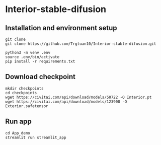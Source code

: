 # Interior-stable-difusion

## Installation and environment setup
```
git clone 
git clone https://github.com/Trgtuan10/Interior-stable-difusion.git

python3 -m venv .env
source .env/bin/activate
pip install -r requirements.txt
```

## Download checkpoint
```
mkdir checkpoints
cd checkpoints
wget https://civitai.com/api/download/models/50722 -O Interior.pt
wget https://civitai.com/api/download/models/123908 -O Exterior.safetensor
```

## Run app
```
cd App_demo
streamlit run streamlit_app
```
